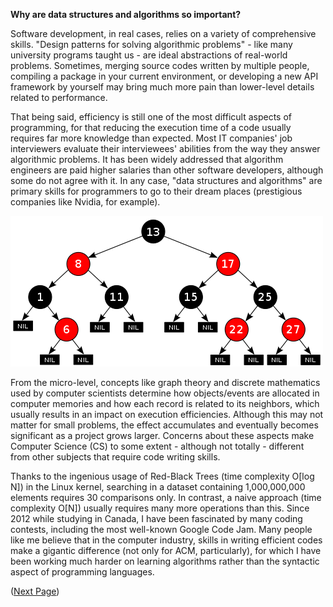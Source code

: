 **Why are data structures and algorithms so important?**

Software development, in real cases, relies on a variety of comprehensive skills. "Design patterns for solving algorithmic problems" - like many university programs taught us - are ideal abstractions of real-world problems. Sometimes, merging source codes written by multiple people, compiling a package in your current environment, or developing a new API framework by yourself may bring much more pain than lower-level details related to performance.

That being said, efficiency is still one of the most difficult aspects of programming, for that reducing the execution time of a code usually requires far more knowledge than expected. Most IT companies' job interviewers evaluate their interviewees' abilities from the way they answer algorithmic problems. It has been widely addressed that algorithm engineers are paid higher salaries than other software developers, although some do not agree with it. In any case, "data structures and algorithms" are primary skills for programmers to go to their dream places (prestigious companies like Nvidia, for example).

![rb_tree](./_img/Red-black_tree_example.png)

From the micro-level, concepts like graph theory and discrete mathematics used by computer scientists determine how objects/events are allocated in computer memories and how each record is related to its neighbors, which usually results in an impact on execution efficiencies. Although this may not matter for small problems, the effect accumulates and eventually becomes significant as a project grows larger. Concerns about these aspects make Computer Science (CS) to some extent - although not totally - different from other subjects that require code writing skills.

Thanks to the ingenious usage of Red-Black Trees (time complexity O[log N]) in the Linux kernel, searching in a dataset containing 1,000,000,000 elements requires 30 comparisons only. In contrast, a naive approach (time complexity O[N]) usually requires many more operations than this. Since 2012 while studying in Canada, I have been fascinated by many coding contests, including the most well-known Google Code Jam. Many people like me believe that in the computer industry, skills in writing efficient codes make a gigantic difference (not only for ACM, particularly), for which I have been working much harder on learning algorithms rather than the syntactic aspect of programming languages.

([Next Page](ds-and-algorithms.md))
